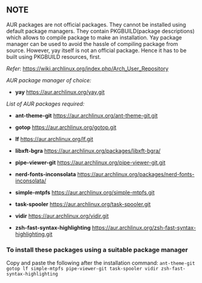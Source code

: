 ## NOTE
AUR packages are not official packages. They cannot be installed using default package managers.
They contain PKGBUILD(package descriptions) which allows to compile package to make an installation.
Yay package manager can be used to avoid the hassle of compiling package from source.
However, yay itself is not an official package. Hence it has to be built using PKGBUILD resources, first.

*Refer*: https://wiki.archlinux.org/index.php/Arch_User_Repository

*AUR package manager of choice:*
- **yay**
https://aur.archlinux.org/yay.git

*List of AUR packages required:*
- **ant-theme-git**
https://aur.archlinux.org/ant-theme-git.git

- **gotop**
https://aur.archlinux.org/gotop.git

- **lf**
https://aur.archlinux.org/lf.git

- **libxft-bgra**
https://aur.archlinux.org/packages/libxft-bgra/

- **pipe-viewer-git**
https://aur.archlinux.org/pipe-viewer-git.git

- **nerd-fonts-inconsolata**
https://aur.archlinux.org/packages/nerd-fonts-inconsolata/

- **simple-mtpfs**
https://aur.archlinux.org/simple-mtpfs.git

- **task-spooler**
https://aur.archlinux.org/task-spooler.git

- **vidir**
https://aur.archlinux.org/vidir.git

- **zsh-fast-syntax-highlighting**
https://aur.archlinux.org/zsh-fast-syntax-highlighting.git


### To install these packages using a suitable package manager
Copy and paste the following after the installation command:
```ant-theme-git gotop lf simple-mtpfs pipe-viewer-git task-spooler vidir zsh-fast-syntax-highlighting```
